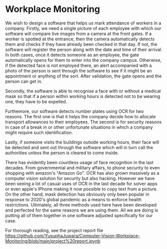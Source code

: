 # Workplace Monitoring

  We wish to design a software that helps us mark attendance of workers in a company. Firstly, we need a single picture of each employee with which our software will compare live images from a camera at the front gates. If a worker is spotted at the entrance, then the camera automatically detects them and checks if they have already been checked in that day. If not, the software will register the person along with the date and time of their arrival. In both cases, once it detects someone as an employee, the gate automatically opens for them to enter into the company campus. Otherwise, if the detected face is not employed there, an alert accompanied with a photo of the person is sent through the software to see if it might be an appointment or anything of the sort. After validation, the gate opens and the person can get in. 
    
 Secondly, the software is able to recognise a face with or without a medical mask so that if a person within working hours is detected not to be wearing one, they have to be expelled.
    
  Furthemore, our software detects number plates using OCR for two reasons. The first one is that it helps the company decide how to allocate transport allowances to their employees. The second is for security reasons in case of a break in or other unfortunate situations in which a company might require such identification.
    
 Lastly, if someone visits the buildings outside working hours, their face will be detected and sent out through the software which will in turn call the authorities unless the person is cleared to come inside. 

 There has evidently been countless usage of face recognition in the last decades. From governmental and military affairs, to phone security to even shopping with amazon's "Amazon Go". OCR has also grown massively as a computer vision solution for security but also hacking. However we have been seeing a lot of casual uses of OCR in the last decade for solver apps or even apple's IPhone making it now possible to copy text from a picture. On the other hand, mask detection has obviously only been popular in response to 2020's global pandemic as a means to enforce health restrictions. Ultimately, all three methods used here have been developed and perfected for the same reasons we are using them. All we are doing is putting all of them together in one software adjusted specifically for our case.
 
 For thorough reading, see the project report file https://github.com/YusuphaJuwara/Computer-Vision-Workplace-Monitoring/blob/main/project%20report.ipynb
